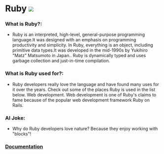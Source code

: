 # Ruby ![](https://www.tiobe.com/wp-content/themes/tiobe/tiobe-index/images/Ruby.png)
### What is Ruby?:
- Ruby is an interpreted, high-level, general-purpose programming language.It was designed with an emphasis on programming productivity and simplicity. In Ruby, everything is an object, including primitive data types.It was developed in the mid-1990s by Yukihiro "Matz" Matsumoto in Japan.. Ruby is dynamically typed and uses garbage collection and just-in-time compilation.

### What is Ruby used for?:
- Ruby developers really love the language and have found many uses for it over the years. Check out some of the places Ruby is used in the list below. Web development. Web development is one of Ruby's claims to fame because of the popular web development framework Ruby on Rails.

### AI Joke:
- Why do Ruby developers love nature?  Because they enjoy working with "blocks"!

### [Documentation](https://www.ruby-lang.org/en/documentation/)